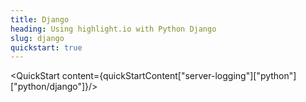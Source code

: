 ```yaml
---
title: Django
heading: Using highlight.io with Python Django
slug: django
quickstart: true
---
```


<QuickStart content={quickStartContent["server-logging"]["python"]["python/django"]}/>
